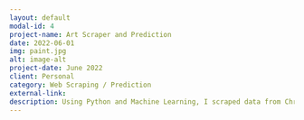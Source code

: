 ```yaml
---
layout: default
modal-id: 4
project-name: Art Scraper and Prediction
date: 2022-06-01
img: paint.jpg
alt: image-alt
project-date: June 2022
client: Personal
category: Web Scraping / Prediction
external-link: 
description: Using Python and Machine Learning, I scraped data from Christies website on listings for auctions and created a model to predict prices of listings.
---
```

